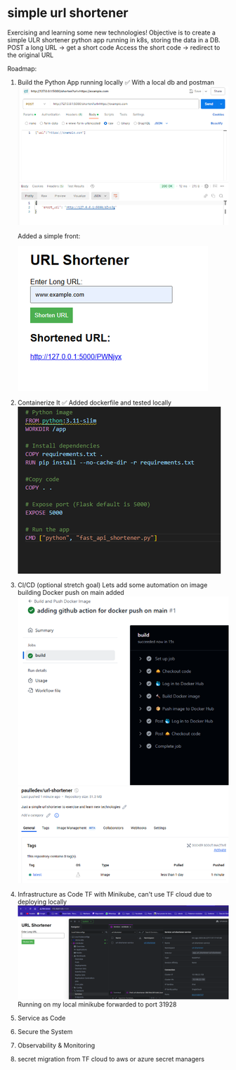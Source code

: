 # simple url shortener
 Exercising and learning some new technologies!
 Objective is to create a simple ULR shortener python app running in k8s, storing the data in a DB.
 POST a long URL → get a short code
 Access the short code → redirect to the original URL

 Roadmap:
 1. Build the Python App running locally ✅
    With a local db and postman
    ![alt text](images/image.png)

    Added a simple front:
    
    ![alt text](images/image-2.png)

 2. Containerize It ✅
    Added dockerfile and tested locally
    ![alt text](images/image-1.png)

 3. CI/CD (optional stretch goal) 
    Lets add some automation on image building
    Docker push on main added
    ![alt text](images/image-3.png)
    ![alt text](images/image-4.png)

 4. Infrastructure as Code
    TF with Minikube, can't use TF cloud due to deploying locally
    ![alt text](images/image-5.png)
    Running on my local minikube forwarded to port 31928
    
 5. Service as Code
 6. Secure the System
 7. Observability & Monitoring
 8. secret migration from TF cloud to aws or azure secret managers